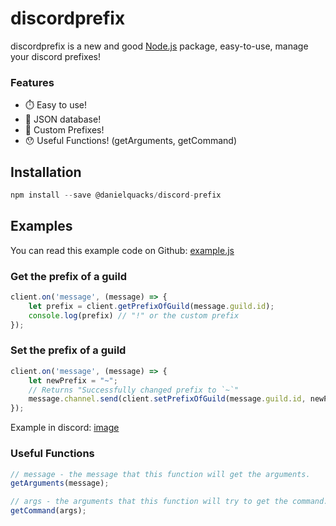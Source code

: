 # discordprefix

discordprefix is a new and good [Node.js](https://nodejs.org) package, easy-to-use, manage your discord prefixes!

### Features

- ⏱️ Easy to use!
- 📁 JSON database!
- 🤖 Custom Prefixes!
- 😯 Useful Functions! (getArguments, getCommand)

## Installation

```js
npm install --save @danielquacks/discord-prefix
```

## Examples

You can read this example code on Github: [example.js](https://github.com/xMercyTheDeveloper/discordprefix/blob/master/example.js)

### Get the prefix of a guild

```js
client.on('message', (message) => {
    let prefix = client.getPrefixOfGuild(message.guild.id);
    console.log(prefix) // "!" or the custom prefix
});
```

### Set the prefix of a guild

```js
client.on('message', (message) => {
    let newPrefix = "~";
    // Returns "Successfully changed prefix to `~`"
    message.channel.send(client.setPrefixOfGuild(message.guild.id, newPrefix));
});
```

Example in discord: [image](https://prnt.sc/10znd68)

### Useful Functions
```js
// message - the message that this function will get the arguments.
getArguments(message);

// args - the arguments that this function will try to get the command.
getCommand(args);
```